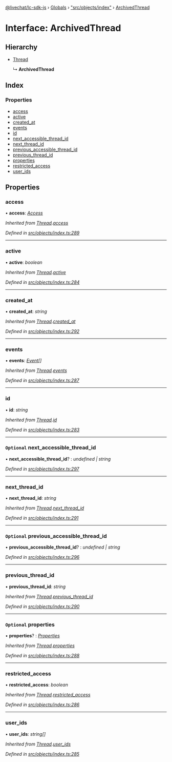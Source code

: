 [@livechat/lc-sdk-js](../README.md) › [Globals](../globals.md) › ["src/objects/index"](../modules/_src_objects_index_.md) › [ArchivedThread](_src_objects_index_.archivedthread.md)

# Interface: ArchivedThread

## Hierarchy

* [Thread](_src_objects_index_.thread.md)

  ↳ **ArchivedThread**

## Index

### Properties

* [access](_src_objects_index_.archivedthread.md#access)
* [active](_src_objects_index_.archivedthread.md#active)
* [created_at](_src_objects_index_.archivedthread.md#created_at)
* [events](_src_objects_index_.archivedthread.md#events)
* [id](_src_objects_index_.archivedthread.md#id)
* [next_accessible_thread_id](_src_objects_index_.archivedthread.md#optional-next_accessible_thread_id)
* [next_thread_id](_src_objects_index_.archivedthread.md#next_thread_id)
* [previous_accessible_thread_id](_src_objects_index_.archivedthread.md#optional-previous_accessible_thread_id)
* [previous_thread_id](_src_objects_index_.archivedthread.md#previous_thread_id)
* [properties](_src_objects_index_.archivedthread.md#optional-properties)
* [restricted_access](_src_objects_index_.archivedthread.md#restricted_access)
* [user_ids](_src_objects_index_.archivedthread.md#user_ids)

## Properties

###  access

• **access**: *[Access](_src_objects_index_.access.md)*

*Inherited from [Thread](_src_objects_index_.thread.md).[access](_src_objects_index_.thread.md#access)*

*Defined in [src/objects/index.ts:289](https://github.com/livechat/lc-sdk-js/blob/adb7bb1/src/objects/index.ts#L289)*

___

###  active

• **active**: *boolean*

*Inherited from [Thread](_src_objects_index_.thread.md).[active](_src_objects_index_.thread.md#active)*

*Defined in [src/objects/index.ts:284](https://github.com/livechat/lc-sdk-js/blob/adb7bb1/src/objects/index.ts#L284)*

___

###  created_at

• **created_at**: *string*

*Inherited from [Thread](_src_objects_index_.thread.md).[created_at](_src_objects_index_.thread.md#created_at)*

*Defined in [src/objects/index.ts:292](https://github.com/livechat/lc-sdk-js/blob/adb7bb1/src/objects/index.ts#L292)*

___

###  events

• **events**: *[Event](../modules/_src_objects_index_.md#event)[]*

*Inherited from [Thread](_src_objects_index_.thread.md).[events](_src_objects_index_.thread.md#events)*

*Defined in [src/objects/index.ts:287](https://github.com/livechat/lc-sdk-js/blob/adb7bb1/src/objects/index.ts#L287)*

___

###  id

• **id**: *string*

*Inherited from [Thread](_src_objects_index_.thread.md).[id](_src_objects_index_.thread.md#id)*

*Defined in [src/objects/index.ts:283](https://github.com/livechat/lc-sdk-js/blob/adb7bb1/src/objects/index.ts#L283)*

___

### `Optional` next_accessible_thread_id

• **next_accessible_thread_id**? : *undefined | string*

*Defined in [src/objects/index.ts:297](https://github.com/livechat/lc-sdk-js/blob/adb7bb1/src/objects/index.ts#L297)*

___

###  next_thread_id

• **next_thread_id**: *string*

*Inherited from [Thread](_src_objects_index_.thread.md).[next_thread_id](_src_objects_index_.thread.md#next_thread_id)*

*Defined in [src/objects/index.ts:291](https://github.com/livechat/lc-sdk-js/blob/adb7bb1/src/objects/index.ts#L291)*

___

### `Optional` previous_accessible_thread_id

• **previous_accessible_thread_id**? : *undefined | string*

*Defined in [src/objects/index.ts:296](https://github.com/livechat/lc-sdk-js/blob/adb7bb1/src/objects/index.ts#L296)*

___

###  previous_thread_id

• **previous_thread_id**: *string*

*Inherited from [Thread](_src_objects_index_.thread.md).[previous_thread_id](_src_objects_index_.thread.md#previous_thread_id)*

*Defined in [src/objects/index.ts:290](https://github.com/livechat/lc-sdk-js/blob/adb7bb1/src/objects/index.ts#L290)*

___

### `Optional` properties

• **properties**? : *[Properties](_src_objects_index_.properties.md)*

*Inherited from [Thread](_src_objects_index_.thread.md).[properties](_src_objects_index_.thread.md#optional-properties)*

*Defined in [src/objects/index.ts:288](https://github.com/livechat/lc-sdk-js/blob/adb7bb1/src/objects/index.ts#L288)*

___

###  restricted_access

• **restricted_access**: *boolean*

*Inherited from [Thread](_src_objects_index_.thread.md).[restricted_access](_src_objects_index_.thread.md#restricted_access)*

*Defined in [src/objects/index.ts:286](https://github.com/livechat/lc-sdk-js/blob/adb7bb1/src/objects/index.ts#L286)*

___

###  user_ids

• **user_ids**: *string[]*

*Inherited from [Thread](_src_objects_index_.thread.md).[user_ids](_src_objects_index_.thread.md#user_ids)*

*Defined in [src/objects/index.ts:285](https://github.com/livechat/lc-sdk-js/blob/adb7bb1/src/objects/index.ts#L285)*
